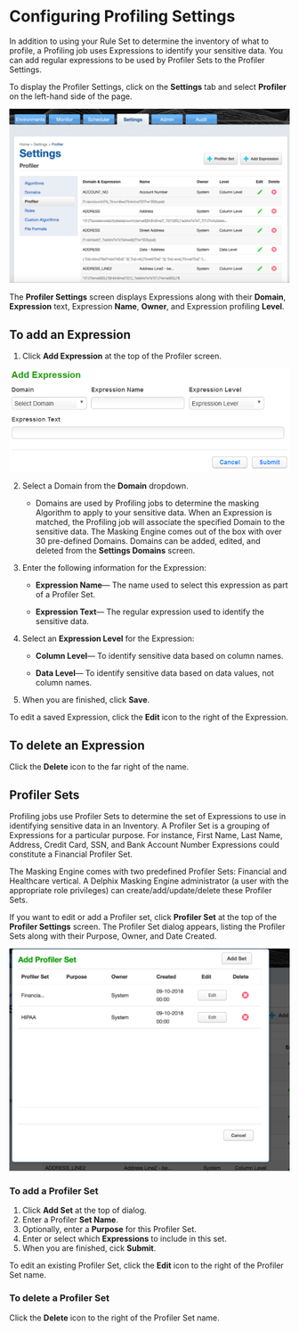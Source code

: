 # Configuring Profiling Settings

In addition to using your Rule Set to determine the
inventory of what to profile, a Profiling job uses Expressions
to identify your sensitive data.  You can add regular expressions
to be used by Profiler Sets to the Profiler Settings.

To display the Profiler Settings, click on the **Settings** tab and
select **Profiler** on the left-hand side of the page.

![](./media/ProfilerSettings.png)

The **Profiler Settings** screen displays Expressions along with their **Domain**,
**Expression** text, Expression **Name**, **Owner**, and Expression profiling **Level**.

## To add an Expression

1.  Click **Add Expression** at the top of the Profiler screen.

![](./media/image6.png)

2.  Select a Domain from the **Domain** dropdown.
      - Domains are used by Profiling jobs to determine the masking Algorithm to apply
        to your sensitive data.  When an Expression is matched, the Profiling job will
        associate the specified Domain to the sensitive data. The Masking Engine comes
        out of the box with over 30 pre-defined Domains. Domains can be added, edited,
        and deleted from the **Settings Domains** screen.

3.  Enter the following information for the Expression:

      - **Expression Name**— The name used to select this
        expression as part of a Profiler Set.

      - **Expression Text**— The regular expression used to identify
        the sensitive data.

4.  Select an **Expression Level** for the Expression:

      - **Column Level**— To identify sensitive data based on column
        names.

      - **Data Level**— To identify sensitive data based on data
        values, not column names.

5.  When you are finished, click **Save**.

To edit a saved Expression, click the **Edit** icon to the right of the
Expression.

## To delete an Expression

Click the **Delete** icon to the far right of the name.

## Profiler Sets

Profiling jobs use Profiler Sets to determine the set of Expressions
to use in identifying sensitive data in an Inventory. A Profiler Set
is a grouping of Expressions for a particular purpose. For instance,
First Name, Last Name, Address, Credit Card, SSN, and Bank Account
Number Expressions could constitute a Financial Profiler Set.

The Masking Engine comes with two predefined Profiler Sets: Financial and
Healthcare vertical. A Delphix Masking Engine administrator (a user with
the appropriate role privileges) can create/add/update/delete these
Profiler Sets.

If you want to edit or add a Profiler set, click **Profiler Set** at the
top of the **Profiler Settings** screen. The Profiler Set dialog appears,
listing the Profiler Sets along with their Purpose, Owner, and Date Created.

![](./media/ProfilerSets.png)

### To add a Profiler Set

1. Click **Add Set** at the top of dialog.
2. Enter a Profiler **Set Name**.
3. Optionally, enter a **Purpose** for this Profiler Set.
4. Enter or select which **Expressions** to include in this set.
5. When you are finished, cick **Submit**.

To edit an existing Profiler Set, click the **Edit** icon to the right of the
Profiler Set name.

### To delete a Profiler Set

Click the **Delete** icon to the right of the Profiler Set name.
